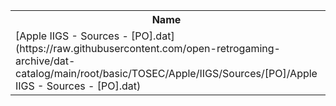 <table>
<tr><th>Name</th><th>Size</th></tr>
<tr><td>
[Apple IIGS - Sources - [PO].dat](https://raw.githubusercontent.com/open-retrogaming-archive/dat-catalog/main/root/basic/TOSEC/Apple/IIGS/Sources/[PO]/Apple IIGS - Sources - [PO].dat)
</td><td>901</td></tr>
</table>
